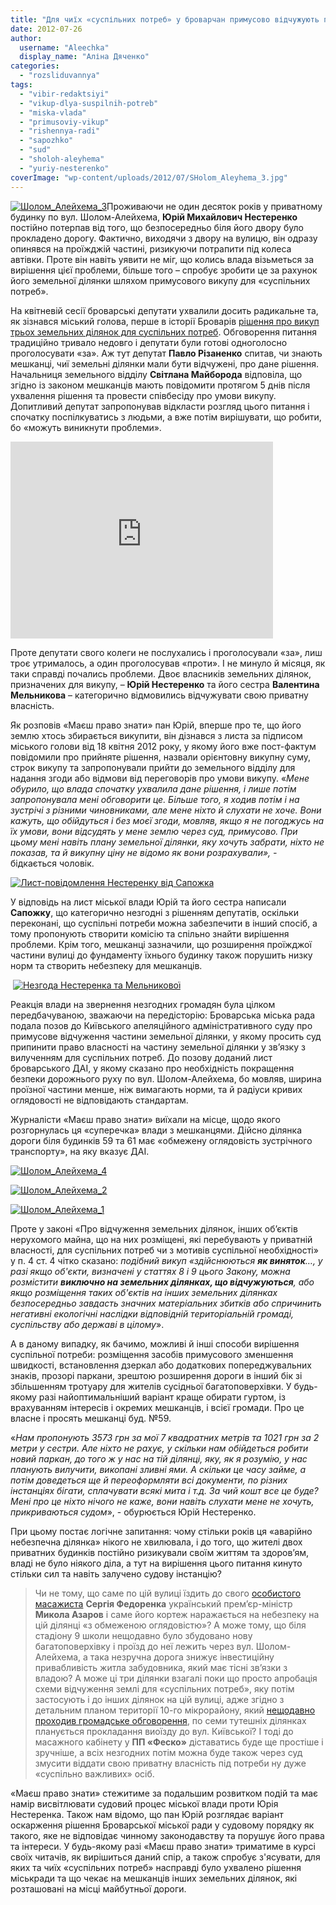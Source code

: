 ```yaml
---
title: "Для чиїх «суспільних потреб» у броварчан примусово відчужують приватні земельні ділянки?"
date: 2012-07-26
author: 
  username: "Aleechka"
  display_name: "Аліна Дяченко"
categories: 
  - "rozsliduvannya"
tags: 
  - "vibir-redaktsiyi"
  - "vikup-dlya-suspilnih-potreb"
  - "miska-vlada"
  - "primusoviy-vikup"
  - "rishennya-radi"
  - "sapozhko"
  - "sud"
  - "sholoh-aleyhema"
  - "yuriy-nesterenko"
coverImage: "wp-content/uploads/2012/07/SHolom_Aleyhema_3.jpg"
---
```


[![](https://mpz.brovary.org/wp-content/uploads/2012/07/SHolom_Aleyhema_3.jpg "Шолом_Алейхема_3")](https://mpz.brovary.org/wp-content/uploads/2012/07/SHolom_Aleyhema_3.jpg)Проживаючи не один десяток років у приватному будинку по вул. Шолом-Алейхема, **Юрій Михайлович Нестеренко** постійно потерпав від того, що безпосередньо біля його двору було прокладено дорогу. Фактично, виходячи з двору на вулицю, він одразу опинявся на проїжджій частині, ризикуючи потрапити під колеса автівки. Проте він навіть уявити не міг, що колись влада візьметься за вирішення цієї проблеми, більше того – спробує зробити це за рахунок його земельної ділянки шляхом примусового викупу для «суспільних потреб».

На квітневій сесії броварські депутати ухвалили досить радикальне та, як зізнався міський голова, перше в історії Броварів [рішення про викуп трьох земельних ділянок для суспільних потреб](http://docs.pravo-znaty.org.ua/p1276/12.04.2012/594-20-06). Обговорення питання традиційно тривало недовго і депутати були готові одноголосно проголосувати «за». Аж тут депутат **Павло Різаненко** спитав, чи знають мешканці, чиї земельні ділянки мали бути відчужені, про дане рішення. Начальниця земельного відділу **Світлана Майборода** відповіла, що згідно із законом мешканців мають повідомити протягом 5 днів після ухвалення рішення та провести співбесіду про умови викупу. Допитливий депутат запропонував відкласти розгляд цього питання і спочатку поспілкуватись з людьми, а вже потім вирішувати, що робити, бо «можуть виникнути проблеми».

<iframe src="https://www.youtube.com/embed/9PZbrWKHpyo" frameborder="0" width="420" height="315"></iframe>

Проте депутати свого колеги не послухались і проголосували «за», лиш троє утрималось, а один проголосував «проти». І не минуло й місяця, як таки справді почались проблеми. Двоє власників земельних ділянок, призначених для викупу, – **Юрій Нестеренко** та його сестра **Валентина Мельникова** – категорично відмовились відчужувати свою приватну власність.

Як розповів «Маєш право знати» пан Юрій, вперше про те, що його землю хтось збирається викупити, він дізнався з листа за підписом міського голови від 18 квітня 2012 року, у якому його вже пост-фактум повідомили про прийняте рішення, назвали орієнтовну викупну суму, строк викупу та запропонували прийти до земельного відділу для надання згоди або відмови від переговорів про умови викупу. «_Мене обурило, що влада спочатку ухвалила дане рішення, і лише потім запропонувала мені обговорити це. Більше того, я ходив потім і на зустрічі з різними чиновниками, але мене ніхто й слухати не хоче. Вони кажуть, що обійдуться і без моєї згоди, мовляв, якщо я не погоджусь на їх умови, вони відсудять у мене землю через суд, примусово. При цьому мені навіть плану земельної ділянки, яку хочуть забрати, ніхто не показав, та й викупну ціну не відомо як вони розрахували», -_ бідкається чоловік.

[![](https://mpz.brovary.org/wp-content/uploads/2012/07/List-povidomlennya-Nesterenku-vid-Sapozhka.jpg "Лист-повідомлення Нестеренку від Сапожка")](https://mpz.brovary.org/wp-content/uploads/2012/07/List-povidomlennya-Nesterenku-vid-Sapozhka.jpg)

У відповідь на лист міської влади Юрій та його сестра написали **Сапожку**, що категорично незгодні з рішенням депутатів, оскільки переконані, що суспільні потреби можна забезпечити в інший спосіб, а тому пропонують створити комісію та спільно знайти вирішення проблеми. Крім того, мешканці зазначили, що розширення проїжджої частини вулиці до фундаменту їхнього будинку також порушить низку норм та створить небезпеку для мешканців.

 [![](https://mpz.brovary.org/wp-content/uploads/2012/07/Nezgoda-Nesterenka-ta-Melnikovoyi.jpg "Незгода Нестеренка та Мельникової")](https://mpz.brovary.org/wp-content/uploads/2012/07/Nezgoda-Nesterenka-ta-Melnikovoyi.jpg)

Реакція влади на звернення незгодних громадян була цілком передбачуваною, зважаючи на передісторію: Броварська міська рада подала позов до Київського апеляційного адміністративного суду про примусове відчуження частини земельної ділянки, у якому просить суд припинити право власності на частину земельної ділянки у зв’язку з вилученням для суспільних потреб. До позову доданий лист броварського ДАІ, у якому сказано про необхідність покращення безпеки дорожнього руху по вул. Шолом-Алейхема, бо мовляв, ширина проїзної частини менше, ніж вимагають норми, та й радіуси кривих оглядовості не відповідають стандартам.

Журналісти «Маєш право знати» виїхали на місце, щодо якого розгорнулась ця «суперечка» влади з мешканцями. Дійсно ділянка дороги біля будинків 59 та 61 має «обмежену оглядовість зустрічного транспорту», на яку вказує ДАІ.

[![](https://mpz.brovary.org/wp-content/uploads/2012/07/SHolom_Aleyhema_4.jpg "Шолом_Алейхема_4")](https://mpz.brovary.org/wp-content/uploads/2012/07/SHolom_Aleyhema_4.jpg)

[![](https://mpz.brovary.org/wp-content/uploads/2012/07/SHolom_Aleyhema_2.jpg "Шолом_Алейхема_2")](https://mpz.brovary.org/wp-content/uploads/2012/07/SHolom_Aleyhema_2.jpg)

[![](https://mpz.brovary.org/wp-content/uploads/2012/07/SHolom_Aleyhema_1.jpg "Шолом_Алейхема_1")](https://mpz.brovary.org/wp-content/uploads/2012/07/SHolom_Aleyhema_1.jpg)

Проте у законі «Про відчуження земельних ділянок, інших об’єктів нерухомого майна, що на них розміщені, які перебувають у приватній власності, для суспільних потреб чи з мотивів суспільної необхідності» у п. 4 ст. 4 чітко сказано: _подібний викуп «здійснюються **як виняток**…, у разі якщо об'єкти, визначені у статтях 8 і 9 цього Закону, можна розмістити **виключно на земельних ділянках, що відчужуються**, або якщо розміщення таких об'єктів на інших земельних ділянках безпосередньо завдасть значних матеріальних збитків або спричинить негативні екологічні наслідки відповідній територіальній громаді, суспільству або державі в цілому_».

А в даному випадку, як бачимо, можливі й інші способи вирішення суспільної потреби: розміщення засобів примусового зменшення швидкості, встановлення дзеркал або додаткових попереджувальних знаків, прозорі паркани, зрештою розширення дороги в інший бік зі збільшенням тротуару для жителів сусідньої багатоповерхівки. У будь-якому разі найоптимальніший варіант краще обирати гуртом, із врахуванням інтересів і окремих мешканців, і всієї громади. Про це власне і просять мешканці буд. №59.

«_Нам пропонують 3573 грн за мої 7 квадратних метрів та 1021 грн за 2 метри у сестри. Але ніхто не рахує, у скільки нам обійдеться робити новий паркан, до того ж у нас на тій ділянці, яку, як я розумію, у нас планують вилучити, викопані зливні ями. А скільки це часу займе, а потім доведеться ще й переоформляти всі документи, по різних інстанціях бігати, сплачувати всякі мита і т.д. За чий кошт все це буде? Мені про це ніхто нічого не каже, вони навіть слухати мене не хочуть, прикриваються судом_», - обурюється Юрій Нестеренко.

При цьому постає логічне запитання: чому стільки років ця «аварійно небезпечна ділянка» нікого не хвилювала, і до того, що жителі двох приватних будинків постійно ризикували своїм життям та здоров’ям, владі не було ніякого діла, а тут на вирішення цього питання кинуто стільки сил та навіть залучено судову інстанцію?

> Чи не тому, що саме по цій вулиці їздить до свого [особистого масажиста](https://lb.ua/news/2011/12/12/127585_imenem_azarova.html) **Сергія Федоренка** український прем’єр-міністр **Микола Азаров** і саме його кортеж наражається на небезпеку на цій ділянці «з обмеженою оглядовістю»? А може тому, що біля стадіону 9 школи нещодавно було збудовано нову багатоповерхівку і проїзд до неї лежить через вул. Шолом-Алейхема, а така незручна дорога знижує інвестиційну привабливість житла забудовника, який має тісні зв’язки з владою? А може ці три ділянки взагалі поки що просто апробація схеми відчуження землі для «суспільних потреб», яку потім застосують і до інших ділянок на цій вулиці, адже згідно з детальним планом території 10-го мікрорайону, який [нещодавно проходив громадське обговорення](https://mpz.brovary.org/oprilyudneno-proekt-detalnogo-planu-teritoriyi-10-go-mikrorayonu/), по семи тутешніх ділянках планується прокладання виоїзду до вул. Київської? І тоді до масажного кабінету у **ПП «Феско»** діставатись буде ще простіше і зручніше, а всіх незгодних потім можна буде також через суд змусити віддати свою приватну власність під потреби ну дуже «суспільно важливих» осіб.

«Маєш право знати» стежитиме за подальшим розвитком подій та має намір висвітлювати судовий процес міської влади проти Юрія Нестеренка. Також нам відомо, що пан Юрій розглядає варіант оскарження рішення Броварської міської ради у судовому порядку як такого, яке не відповідає чинному законодавству та порушує його права та інтереси. У будь-якому разі «Маєш право знати» триматиме в курсі своїх читачів, як вирішиться даний спір, а також спробує з'ясувати, для яких та чиїх «суспільних потреб» насправді було ухвалено рішення міськради та що чекає на мешканців інших земельних ділянок, які розташовані на місці майбутньої дороги.
